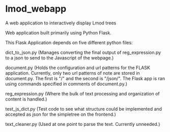 # lmod_webapp
A web application to interactively display Lmod trees

Web application built primarily using Python Flask.

This Flask Application depends on five different python files:

dict_to_json.py (Manages converting the final output of reg_expression.py to a json to send to the Javascript of the webpage.)

document.py (Holds the configuration and url patterns for the FLASK application. Currently, only two url patterns of note are stored in document.py. The first is "/" and the second is "/json/". The Flask app is ran using commands specified in comments of document.py.)

reg_expression.py (Where the bulk of text processing and organization of content is handled.)

test_js_dict.py (Test code to see what structure could be implemented and accepted as json for the simpletree on the frontend.)

text_cleaner.py (Used at one point to parse the text. Currently unneeded.)
